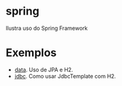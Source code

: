 # spring
Ilustra uso do Spring Framework

# Exemplos
- [data](data). Uso de JPA e H2. 
- [jdbc](jdbc). Como usar JdbcTemplate com H2.
